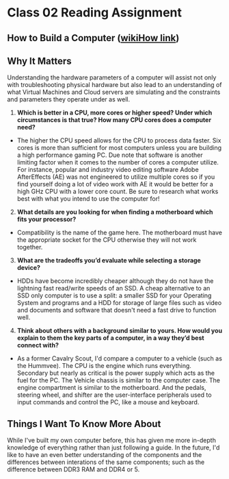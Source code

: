 # Class 02 Reading Assignment
## How to Build a Computer ([wikiHow link](https://www.wikihow.com/Build-a-Computer))
## Why It Matters
Understanding the hardware parameters of a computer will assist not only with troubleshooting physical hardware but also lead to an understanding of what Virtual Machines and Cloud servers are simulating and the constraints and parameters they operate under as well. 

1. **Which is better in a CPU, more cores or higher speed? Under which circumstances is that true? How many CPU cores does a computer need?**
 * The higher the CPU speed allows for the CPU to process data faster. Six cores is more than sufficient for most computers unless you are building a high performance gaming PC. Due note that software is another limiting factor when it comes to the number of cores a computer utilize. For instance, popular and industry video editing software Adobe AfterEffects (AE) was not engineered to utilize multiple cores so if you  find yourself doing a lot of video work with AE it would be better for a high GHz CPU with a lower core count. Be sure to research what works best with what you intend to use the computer for! 
2. **What details are you looking for when finding a motherboard which fits your processor?**
* Compatibility is the name of the game here. The motherboard must have the appropriate socket for the CPU otherwise they will not work together. 
3. **What are the tradeoffs you’d evaluate while selecting a storage device?**
* HDDs have become incredibly cheaper although they do not have the lightning fast read/write speeds of an SSD. A cheap alternative to an SSD only computer is to use a split: a smaller SSD for your Operating System and programs and a HDD for storage of large files such as video and documents and software that doesn't need a fast drive to function well. 
4. **Think about others with a background similar to yours. How would you explain to them the key parts of a computer, in a way they’d best connect with?**
* As a former Cavalry Scout, I'd compare a computer to a vehicle (such as the Hummvee). The CPU is the engine which runs everything. Secondary but nearly as critical is the power supply which acts as the fuel for the PC. The Vehicle chassis is similar to the computer case. The engine compartment is similar to the motherboard. And the pedals, steering wheel, and shifter are the user-interface peripherals used to input commands and control the PC, like a mouse and keyboard.

## Things I Want To Know More About
While I've built my own computer before, this has given me more in-depth knowledge of everything rather than just following a guide. In the future, I'd like to have an even better understanding of the components and the differences between interations of the same components; such as the difference between DDR3 RAM and DDR4 or 5. 
